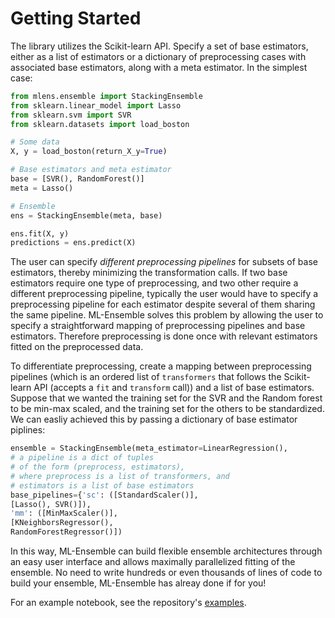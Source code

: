 # Getting Started


The library utilizes the Scikit-learn API. Specify a set of base estimators, either as a list of estimators or a dictionary of preprocessing cases with associated base estimators, along with a meta estimator. In the simplest case: 

```Python
from mlens.ensemble import StackingEnsemble
from sklearn.linear_model import Lasso
from sklearn.svm import SVR
from sklearn.datasets import load_boston

# Some data
X, y = load_boston(return_X_y=True)

# Base estimators and meta estimator
base = [SVR(), RandomForest()]
meta = Lasso()

# Ensemble
ens = StackingEnsemble(meta, base)

ens.fit(X, y)
predictions = ens.predict(X)
```

The user can specify *different preprocessing pipelines* for subsets of base estimators, thereby minimizing the transformation calls. If two base estimators require one type of preprocessing, and two other require a different preprocessing pipeline, typically the user would have to specify a preprocessing pipeline for each estimator despite several of them sharing the same pipeline. ML-Ensemble solves this problem by allowing the user to specify a straightforward mapping of preprocessing pipelines and base estimators. Therefore preprocessing is done once with relevant estimators fitted on the preprocessed data. 

To differentiate preprocessing, create a mapping between preprocessing pipelines (which is an ordered list of ``transformers`` that follows the Scikit-learn API (accepts a ``fit`` and ``transform`` call)) and a list of base estimators. Suppose that we wanted the training set for the SVR and the Random forest to be min-max scaled, and the training set for the others to be standardized. We can easliy achieved this by passing a dictionary of base estimator piplines:

```python
ensemble = StackingEnsemble(meta_estimator=LinearRegression(),
# a pipeline is a dict of tuples
# of the form (preprocess, estimators),
# where preprocess is a list of transformers, and
# estimators is a list of base estimators
base_pipelines={'sc': ([StandardScaler()],
[Lasso(), SVR()]),
'mm': ([MinMaxScaler()],
[KNeighborsRegressor(),
RandomForestRegressor()])

```

In this way, ML-Ensemble can build flexible ensemble architectures through an easy user interface and allows maximally parallelized fitting of the ensemble. No need to write hundreds or even thousands of lines of code to build your ensemble, ML-Ensemble has alreay done if for you! 

For an example notebook, see the repository's [examples](https://github.com/flennerhag/mlens/tree/master/doc/examples).
